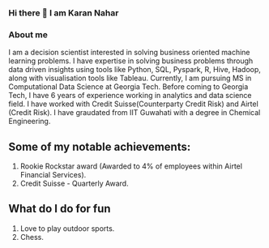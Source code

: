 ### Hi there 👋 I am Karan Nahar

<!--
**karan2909/karan2909** is a ✨ _special_ ✨ repository because its `README.md` (this file) appears on your GitHub profile.

Here are some ideas to get you started:

- 🔭 I’m currently working on ...
- 🌱 I’m currently learning ...
- 👯 I’m looking to collaborate on ...
- 🤔 I’m looking for help with ...
- 💬 Ask me about ...
- 📫 How to reach me: ...
- 😄 Pronouns: ...
- ⚡ Fun fact: ...
-->

### About me
I am a decision scientist interested in solving business oriented machine learning problems. I have expertise in solving business problems through data driven insights using tools like Python, SQL, Pyspark, R, Hive, Hadoop, along with visualisation tools like Tableau.
Currently, I am pursuing MS in Computational Data Science at Georgia Tech. Before coming to Georgia Tech, I have 6 years of experience working in analytics and data science field. I have worked with Credit Suisse(Counterparty Credit Risk) and Airtel (Credit Risk). I have graudated from IIT Guwahati with a degree in Chemical Engineering.

## Some of my notable achievements: 
1) Rookie Rockstar award (Awarded to 4% of employees within Airtel Financial Services).
2) Credit Suisse - Quarterly Award.

## What do I do for fun
1) Love to play outdoor sports.
2) Chess.
